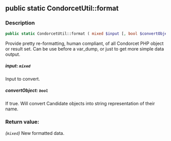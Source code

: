 ## public static CondorcetUtil::format

### Description    

```php
public static CondorcetUtil::format ( mixed $input [, bool $convertObject = true] ): mixed
```

Provide pretty re-formatting, human compliant, of all Condorcet PHP object or result set.
Can be use before a var_dump, or just to get more simple data output.
    

##### **input:** *```mixed```*   
Input to convert.    


##### **convertObject:** *```bool```*   
If true. Will convert Candidate objects into string representation of their name.    


### Return value:   

*(```mixed```)* New formatted data.

